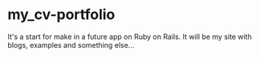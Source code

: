 # my_cv-portfolio
It's a start for make in a future app on Ruby on Rails. It will be my site with blogs, examples and something else...
